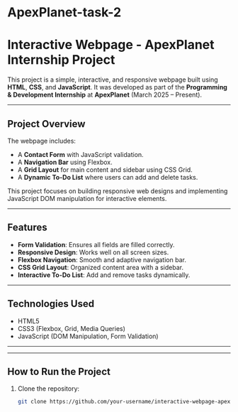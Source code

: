 # ApexPlanet-task-2
# Interactive Webpage - ApexPlanet Internship Project

This project is a simple, interactive, and responsive webpage built using **HTML**, **CSS**, and **JavaScript**. 
It was developed as part of the **Programming & Development Internship** at **ApexPlanet** (March 2025 – Present).

---

## Project Overview

The webpage includes:
- A **Contact Form** with JavaScript validation.
- A **Navigation Bar** using Flexbox.
- A **Grid Layout** for main content and sidebar using CSS Grid.
- A **Dynamic To-Do List** where users can add and delete tasks.

This project focuses on building responsive web designs and implementing JavaScript DOM manipulation for interactive elements.

---

## Features

- **Form Validation**: Ensures all fields are filled correctly.
- **Responsive Design**: Works well on all screen sizes.
- **Flexbox Navigation**: Smooth and adaptive navigation bar.
- **CSS Grid Layout**: Organized content area with a sidebar.
- **Interactive To-Do List**: Add and remove tasks dynamically.

---

## Technologies Used

- HTML5
- CSS3 (Flexbox, Grid, Media Queries)
- JavaScript (DOM Manipulation, Form Validation)

---

---

## How to Run the Project

1. Clone the repository:
   ```bash
   git clone https://github.com/your-username/interactive-webpage-apexplanet.git
